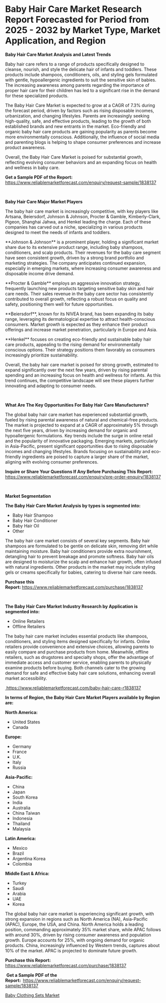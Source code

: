 <p><h1>Baby Hair Care Market Research Report Forecasted for Period from 2025 -  2032 by Market Type, Market Application, and Region</h1></p><p><strong>Baby Hair Care Market Analysis and Latest Trends</strong></p>
<p><p>Baby hair care refers to a range of products specifically designed to cleanse, nourish, and style the delicate hair of infants and toddlers. These products include shampoos, conditioners, oils, and styling gels formulated with gentle, hypoallergenic ingredients to suit the sensitive skin of babies. The increasing awareness among parents regarding the importance of proper hair care for their children has led to a significant rise in the demand for these specialized products.</p><p>The Baby Hair Care Market is expected to grow at a CAGR of 7.3% during the forecast period, driven by factors such as rising disposable incomes, urbanization, and changing lifestyles. Parents are increasingly seeking high-quality, safe, and effective products, leading to the growth of both established brands and new entrants in the market. Eco-friendly and organic baby hair care products are gaining popularity as parents become more environmentally conscious. Additionally, the influence of social media and parenting blogs is helping to shape consumer preferences and increase product awareness.</p><p>Overall, the Baby Hair Care Market is poised for substantial growth, reflecting evolving consumer behaviors and an expanding focus on health and wellness in baby care.</p></p>
<p><strong>Get a Sample PDF of the Report:&nbsp;</strong> <a href="https://www.reliablemarketforecast.com/enquiry/request-sample/1838137?utm_campaign=1840&utm_medium=2&utm_source=Github&utm_content=ia&utm_term=10022025&utm_id=baby-hair-care">https://www.reliablemarketforecast.com/enquiry/request-sample/1838137</a></p>
<p>&nbsp;</p>
<p><strong>Baby Hair Care Major Market Players</strong></p>
<p><p>The baby hair care market is increasingly competitive, with key players like Artsana, Beiersdorf, Johnson & Johnson, Procter & Gamble, Kimberly-Clark, Pigeon, Shanghai Jahwa, and Henkel leading the charge. Each of these companies has carved out a niche, specializing in various products designed to meet the needs of infants and toddlers.</p><p>**Johnson & Johnson** is a prominent player, holding a significant market share due to its extensive product range, including baby shampoos, conditioners, and scalp products. Their revenues for the baby care segment have seen consistent growth, driven by a strong brand portfolio and marketing strategies. The company anticipates continued expansion, especially in emerging markets, where increasing consumer awareness and disposable income drive demand.</p><p>**Procter & Gamble** employs an aggressive innovation strategy, frequently launching new products targeting sensitive baby skin and hair care needs. Their sales revenue in the baby care sector has consistently contributed to overall growth, reflecting a robust focus on quality and safety, positioning them well for future opportunities.</p><p>**Beiersdorf**, known for its NIVEA brand, has been expanding its baby range, leveraging its dermatological expertise to attract health-conscious consumers. Market growth is expected as they enhance their product offerings and increase market penetration, particularly in Europe and Asia.</p><p>**Henkel** focuses on creating eco-friendly and sustainable baby hair care products, appealing to the rising demand for environmentally conscious options. Their strategy positions them favorably as consumers increasingly prioritize sustainability.</p><p>Overall, the baby hair care market is poised for strong growth, estimated to expand significantly over the next few years, driven by rising parental spending and an increasing focus on health and wellness for infants. As this trend continues, the competitive landscape will see these players further innovating and adapting to consumer needs.</p></p>
<p>&nbsp;</p>
<p><strong>What Are The Key Opportunities For Baby Hair Care Manufacturers?</strong></p>
<p><p>The global baby hair care market has experienced substantial growth, fueled by rising parental awareness of natural and chemical-free products. The market is projected to expand at a CAGR of approximately 5% through the next five years, driven by increasing demand for organic and hypoallergenic formulations. Key trends include the surge in online retail and the popularity of innovative packaging. Emerging markets, particularly in Asia-Pacific, present significant opportunities due to rising disposable incomes and changing lifestyles. Brands focusing on sustainability and eco-friendly ingredients are poised to capture a larger share of the market, aligning with evolving consumer preferences.</p></p>
<p><strong>Inquire or Share Your Questions If Any Before Purchasing This Report:</strong> <a href="https://www.reliablemarketforecast.com/enquiry/pre-order-enquiry/1838137?utm_campaign=1840&utm_medium=2&utm_source=Github&utm_content=ia&utm_term=10022025&utm_id=baby-hair-care">https://www.reliablemarketforecast.com/enquiry/pre-order-enquiry/1838137</a></p>
<p>&nbsp;</p>
<p><strong>Market Segmentation</strong></p>
<p><strong>The Baby Hair Care Market Analysis by types is segmented into:</strong></p>
<p><ul><li>Baby Hair Shampoo</li><li>Baby Hair Conditioner</li><li>Baby Hair Oil</li><li>Other</li></ul></p>
<p><p>The baby hair care market consists of several key segments. Baby hair shampoos are formulated to be gentle on delicate skin, removing dirt while maintaining moisture. Baby hair conditioners provide extra nourishment, detangling hair to prevent breakage and promote softness. Baby hair oils are designed to moisturize the scalp and enhance hair growth, often infused with natural ingredients. Other products in the market may include styling gels or creams specifically for babies, catering to diverse hair care needs.</p></p>
<p><strong>Purchase this Report:&nbsp;</strong><a href="https://www.reliablemarketforecast.com/purchase/1838137?utm_campaign=1840&utm_medium=2&utm_source=Github&utm_content=ia&utm_term=10022025&utm_id=baby-hair-care">https://www.reliablemarketforecast.com/purchase/1838137</a></p>
<p>&nbsp;</p>
<p><strong>The Baby Hair Care Market Industry Research by Application is segmented into:</strong></p>
<p><ul><li>Online Retailers</li><li>Offline Retailers</li></ul></p>
<p><p>The baby hair care market includes essential products like shampoos, conditioners, and styling items designed specifically for infants. Online retailers provide convenience and extensive choices, allowing parents to easily compare and purchase products from home. Meanwhile, offline retailers, such as drugstores and specialty shops, offer the advantage of immediate access and customer service, enabling parents to physically examine products before buying. Both channels cater to the growing demand for safe and effective baby hair care solutions, enhancing overall market accessibility.</p></p>
<p><a href="https://www.reliablemarketforecast.com/baby-hair-care-r1838137?utm_campaign=1840&utm_medium=2&utm_source=Github&utm_content=ia&utm_term=10022025&utm_id=baby-hair-care">&nbsp;https://www.reliablemarketforecast.com/baby-hair-care-r1838137</a></p>
<p><strong>In terms of Region, the Baby Hair Care Market Players available by Region are:</strong></p>
<p>
    <p> <strong> North America: </strong>
        <ul>
            <li>United States</li>
            <li>Canada</li>
        </ul>
        </p> 
    <p> <strong> Europe: </strong>
        <ul>
            <li>Germany</li>
            <li>France</li>
            <li>U.K.</li>
            <li>Italy</li>
            <li>Russia</li>
        </ul>
        </p> 
    <p> <strong> Asia-Pacific: </strong>
        <ul>
            <li>China</li>
            <li>Japan</li>
            <li>South Korea</li>
            <li>India</li>
            <li>Australia</li>
            <li>China Taiwan</li>
            <li>Indonesia</li>
            <li>Thailand</li>
            <li>Malaysia</li>
        </ul>
        </p> 
    <p> <strong> Latin America: </strong>
        <ul>
            <li>Mexico</li>
            <li>Brazil</li>
            <li>Argentina Korea</li>
            <li>Colombia</li>
        </ul>
        </p> 
    <p> <strong> Middle East & Africa: </strong>
        <ul>
            <li>Turkey</li>
            <li>Saudi</li>
            <li>Arabia</li>
            <li>UAE</li>
            <li>Korea</li>
        </ul>
    </p>
    </p>
<p><p>The global baby hair care market is experiencing significant growth, with strong expansion in regions such as North America (NA), Asia-Pacific (APAC), Europe, the USA, and China. North America holds a leading position, commanding approximately 35% market share, while APAC follows with around 30%, driven by rising consumer awareness and population growth. Europe accounts for 25%, with ongoing demand for organic products. China, increasingly influenced by Western trends, captures about 10% of the market. APAC is projected to dominate future growth.</p></p>
<p><strong>Purchase this Report: </strong><a href="https://www.reliablemarketforecast.com/purchase/1838137?utm_campaign=1840&utm_medium=2&utm_source=Github&utm_content=ia&utm_term=10022025&utm_id=baby-hair-care">https://www.reliablemarketforecast.com/purchase/1838137</a></p>
<p>&nbsp;<strong>Get a Sample PDF of the Report:&nbsp;&nbsp;</strong><a href="https://www.reliablemarketforecast.com/enquiry/request-sample/1838137?utm_campaign=1840&utm_medium=2&utm_source=Github&utm_content=ia&utm_term=10022025&utm_id=baby-hair-care">https://www.reliablemarketforecast.com/enquiry/request-sample/1838137</a></p>
<p><strong></strong></p>
<p><p><a href="https://github.com/vimar16th/Market-Research-Report-List-7/blob/main/baby-clothing-sets-market.md?utm_campaign=1840&utm_medium=2&utm_source=Github&utm_content=ia&utm_term=10022025&utm_id=baby-hair-care">Baby Clothing Sets Market</a></p></p>